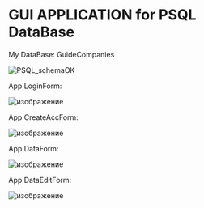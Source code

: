 # GUI APPLICATION for PSQL DataBase
My DataBase: GuideCompanies

![PSQL_schemaOK](https://user-images.githubusercontent.com/102246411/216070420-1d413ec3-160b-4e2c-817d-37c1011e484a.png)

App LoginForm:

![изображение](https://user-images.githubusercontent.com/102246411/216071145-53cdd467-4aea-48c8-bfcb-922d436d37a1.png)

App CreateAccForm:

![изображение](https://user-images.githubusercontent.com/102246411/216071657-d3b1f806-4382-4f78-b6a3-93ec7e4ed55e.png)

App DataForm:

![изображение](https://user-images.githubusercontent.com/102246411/216071350-3afbc605-45ad-4db7-96c2-4daff77d2d7d.png)

App DataEditForm:

![изображение](https://user-images.githubusercontent.com/102246411/216071493-8615e9b2-0170-4942-9bd2-90f7f2ecdeb8.png)
